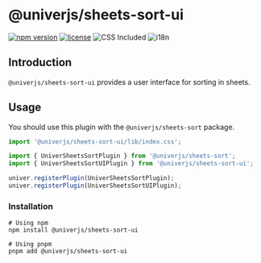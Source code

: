 # @univerjs/sheets-sort-ui

[![npm version](https://img.shields.io/npm/v/@univerjs/sheets-sort-ui)](https://npmjs.org/packages/@univerjs/sheets-sort-ui)
[![license](https://img.shields.io/npm/l/@univerjs/sheets-sort-ui)](https://img.shields.io/npm/l/@univerjs/sheets-sort-ui)
![CSS Included](https://img.shields.io/badge/CSS_Included-blue?logo=CSS3)
![i18n](https://img.shields.io/badge/zh--CN%20%7C%20en--US-cornflowerblue?label=i18n)

## Introduction

`@univerjs/sheets-sort-ui` provides a user interface for sorting in sheets.

## Usage

You should use this plugin with the `@univerjs/sheets-sort` package.

```ts
import '@univerjs/sheets-sort-ui/lib/index.css';

import { UniverSheetsSortPlugin } from '@univerjs/sheets-sort';
import { UniverSheetsSortUIPlugin } from '@univerjs/sheets-sort-ui';

univer.registerPlugin(UniverSheetsSortPlugin);
univer.registerPlugin(UniverSheetsSortUIPlugin);
```

### Installation

```shell
# Using npm
npm install @univerjs/sheets-sort-ui

# Using pnpm
pnpm add @univerjs/sheets-sort-ui
```
